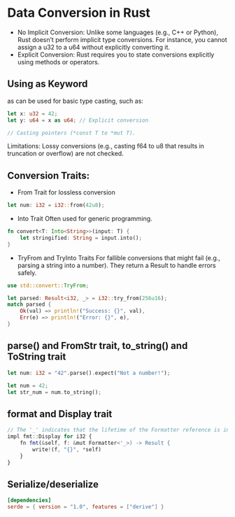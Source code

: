 # Data Conversion in Rust

- No Implicit Conversion: Unlike some languages (e.g., C++ or Python), Rust doesn’t perform implicit type conversions.
  For instance, you cannot assign a u32 to a u64 without explicitly converting it.
- Explicit Conversion: Rust requires you to state conversions explicitly using methods or operators.

## Using as Keyword

as can be used for basic type casting, such as:

```rs
let x: u32 = 42;
let y: u64 = x as u64; // Explicit conversion

// Casting pointers (*const T to *mut T).

```

Limitations: Lossy conversions (e.g., casting f64 to u8 that results in truncation or overflow) are not checked.

## Conversion Traits:

- From Trait
  for lossless conversion

```rs
let num: i32 = i32::from(42u8);
```

- Into Trait
  Often used for generic programming.

```rs
fn convert<T: Into<String>>(input: T) {
    let stringified: String = input.into();
}
```

- TryFrom and TryInto Traits
  For fallible conversions that might fail (e.g., parsing a string into a number). They return a Result to handle errors safely.

```rs
use std::convert::TryFrom;

let parsed: Result<i32, _> = i32::try_from(256u16);
match parsed {
    Ok(val) => println!("Success: {}", val),
    Err(e) => println!("Error: {}", e),
}
```

## parse() and FromStr trait, to_string() and ToString trait

```rs
let num: i32 = "42".parse().expect("Not a number!");

let num = 42;
let str_num = num.to_string();
```

## format and Display trait

```ts
// The '_' indicates that the lifetime of the Formatter reference is inferred by the Rust compiler.
impl fmt::Display for i32 {
    fn fmt(&self, f: &mut Formatter<'_>) -> Result {
        write!(f, "{}", *self)
    }
}
```

## Serialize/deserialize

```toml
[dependencies]
serde = { version = "1.0", features = ["derive"] }
```
